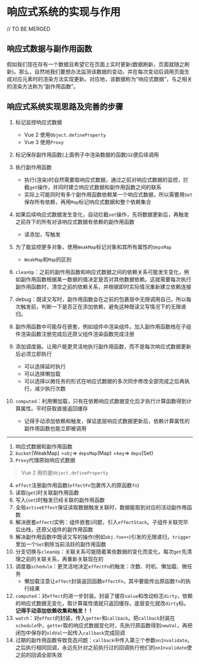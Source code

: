 # 响应式系统的实现与作用
// TO BE MERGED
## 响应式数据与副作用函数
假如我们现在存有一个数据且希望它在页面上实时更新(数据刷新，页面就随之刷新)。那么，自然地我们要想办法监测该数据的变动，并在每次变动后调用页面生成对应元素时的渲染方法实现更新。对应地，该数据称为“响应式数据”，与之相关的渲染方法称为“副作用函数”。
## 响应式系统实现思路及完善的步骤
1. 标记监控响应式数据
    - Vue 2 使用`Object.defineProperty`
    - Vue 3 使用`Proxy`
2. 标记保存副作用函数(上面例子中渲染数据的函数)以便后续调用
3. 执行副作用函数
    - 执行(渲染)时自然需要取响应式数据，通过之前对响应式数据的监控，拦截`get`操作，并同时建立响应式数据和副作用函数之间的联系
    - 实际上可能同时有多个副作用函数依赖某一个响应式数据，所以需要用`Set`保存所有依赖，再用`Map`标记响应式数据和整个依赖集合
4. 如果后续响应式数据发生变化，自动拦截`set`操作，先将数据更新后，再触发之前存下的所有对该响应式数据有依赖的副作用函数
    - 读添加，写触发
5. 为了能监控更多对象，使用`WeakMap`标记对象和其所有属性的`depsMap`
    - `WeakMap`和`Map`的区别

6. `cleanUp`：之前的副作用函数和响应式数据之间的依赖关系可能发生变化，例如副作用函数根据某一数据的值决定是否对其他数据依赖。这就需要每次执行副作用函数时，清空之前的依赖关系，并根据即时实际情况重新建立依赖连接

7. debug：既读又写时，副作用函数会在之前的包裹层中无限调用自己。所以每次触发前，判断一下是否正在添加依赖，避免这种既读又写情况下的无限递归。

8. 副作用函数中可能存在嵌套，例如组件中渲染组件。加入副作用函数栈在子组件渲染函数注册完成后还原父组件渲染函数完成注册

9. 添加调度器。让用户能更灵活地执行副作用函数，而不是每次响应式数据更新后必须立即执行
    - 可以选择延时执行
    - 可以选择懒加载
    - 可以选择以微任务的形式在响应式数据的多次同步修改全部完成之后再执行，减少执行次数

10. `computed`：利用懒加载，只有在依赖响应式数据变化后才执行计算函数得到计算属性。平时获取直接返回缓存
    - 记得手动添加依赖和触发，保证底层响应式数据更新后，依赖计算属性的副作用函数也能立即被调用

---
1. 响应式数据和副作用函数
2. `bucket`(WeakMap) =`obj`=> `depsMap`(Map) =`key`=> `deps`(Set)
3. `Proxy`代理原始响应式数据
> Vue 2 用的是`Object.defineProperty`
4. `effect`注册副作用函数(`effectFn`包裹传入的原函数`fn`)
5. 读取(`get`)时关联副作用函数
6. 写入(`set`)时触发已经关联的副作用函数
7. 全局`activeEffect`保证读取数据触发关联时，数据能取到对应的活动副作用函数
8. 解决嵌套`effect`(实例：组件嵌套)问题，引入`effectStack`。子组件关联完毕后出栈，还原父组件的副作用函数
9. 解决副作用函数中既读又写的操作(例如`obj.foo++`)引发的无限递归，`trigger`里加一个`Set`剔除当前活跃的副作用函数
10. 分支切换与`cleanUp`：关联关系可能随着某些数据的变化而变化，每次`get`先清理之前的关联关系，再重新关联现在的
11. 调度器`schedule`：更灵活地决定`effectFn`的触发：次数、时机、懒加载、微任务
    - 懒加载注意让`effect`封装返回函数`effectFn`，其中要能传出原函数`fn`的执行结果
12. `computed`：对`effect`的进一步封装。封装了缓存`value`和改动标志`dirty`，依赖的响应式数据无变化，取计算属性值就只返回缓存。底层变化就改`dirty`标。**记得手动添加依赖收集和触发！！**
13. `watch`：对`effect`的封装，传入`getter`和`callback`。把`callback`封装在`schedule`中，`getter`取的响应式数据变化时，先执行原函数得到`newVal`，再把闭包中保存的`oldVal`一起传入`callback`完成回调
14. 过期的副作用函数导致竞态问题：`callback`中传入第三个参数`onInvalidate`。之后执行相同回调，永远先针对之前执行过的回调执行他们的`onInvalidate`使之前的回调全部失效
